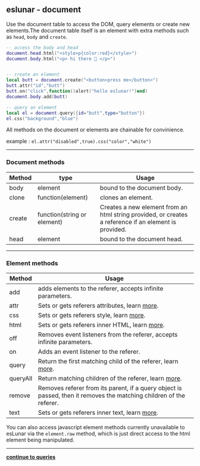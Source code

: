 eslunar - document
---
Use the document table to access the DOM, query elements or create new elements.The document table itself is an element with extra methods such as `head`, `body` and `create`.

```lua 
-- access the body and head
document.head.html("<style>p{color:red}</style>")
document.body.html("<p> hi there 🤗 </p>")


-- create an element
local butt = document.create("<button>press me</button>")
butt.attr("id","butt")
butt.on("click",function()alert("hello eslunar!")end)
document.body.add(butt)

-- query an element
local el = document.query({id="butt",type="button"})
el.css("background","blue")

```
All methods on the document or elements are chainable for convinience.

example :  `el.attr("disabled",true).css("color","white")`

---
### Document methods
Method | type | Usage
--- | --- | ---
body | element | bound to the document body.
clone | function(element) | clones an element.
create | function(string or element) | Creates a new element from an html string provided, or creates a reference if an element is provided.
head | element | bound to the document head.

---
### Element methods
Method | Usage
--- | ---
add | adds elements to the referer, accepts infinite parameters.
attr | Sets or gets referers attributes, learn [more](./attrncss.md).
css | Sets or gets referers style, learn [more](./attrncss.md).
html | Sets or gets referers inner HTML, learn [more](./textnhtml.md).
off | Removes event listeners from the referer, accepts infinite parameters.
on | Adds an event listener to the referer.
query | Return the first matching child of the referer, learn [more](./queries.md).
queryAll | Return  matching children of the referer, learn [more](./queries.md).
remove | Removes referer from its parent, if a query object is passed, then it removes the matching children of the referer.
text | Sets or gets referers inner text, learn [more](./textnhtml.md).

You can also access javascript element methods currently unavailable to esLunar via the `element.raw` method, which is just direct access to the html element being manipulated.

---
**[continue to queries](./queries.md)**
